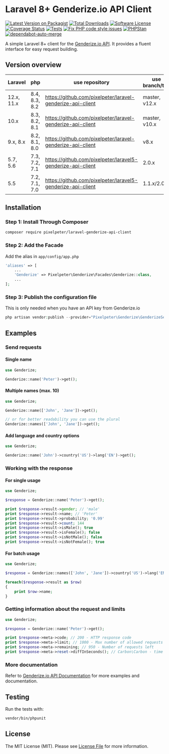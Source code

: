 # Laravel 8+ Genderize.io API Client

[![Latest Version on Packagist](https://img.shields.io/packagist/v/pixelpeter/laravel-genderize-api-client.svg?style=flat-square)](https://packagist.org/packages/pixelpeter/laravel-genderize-api-client)
[![Total Downloads](https://img.shields.io/packagist/dt/pixelpeter/laravel-genderize-api-client.svg?style=flat-square)](https://packagist.org/packages/pixelpeter/laravel-genderize-api-client)
[![Software License](https://img.shields.io/badge/license-MIT-brightgreen.svg?style=flat-square)](LICENSE.md)
[![Coverage Status](https://coveralls.io/repos/github/pixelpeter/laravel-genderize-api-client/badge.svg?branch=master)](https://coveralls.io/github/pixelpeter/laravel-genderize-api-client?branch=master)
[![Tests](https://github.com/pixelpeter/laravel-genderize-api-client/actions/workflows/run-tests.yml/badge.svg?branch=master)](https://github.com/pixelpeter/laravel-genderize-api-client/actions/workflows/run-tests.yml)
[![Fix PHP code style issues](https://github.com/pixelpeter/laravel-genderize-api-client/actions/workflows/fix-php-code-style-issues.yml/badge.svg)](https://github.com/pixelpeter/laravel-genderize-api-client/actions/workflows/fix-php-code-style-issues.yml)
[![PHPStan](https://github.com/pixelpeter/laravel-genderize-api-client/actions/workflows/phpstan.yml/badge.svg)](https://github.com/pixelpeter/laravel-genderize-api-client/actions/workflows/phpstan.yml)
[![dependabot-auto-merge](https://github.com/pixelpeter/laravel-genderize-api-client/actions/workflows/dependabot-auto-merge.yml/badge.svg)](https://github.com/pixelpeter/laravel-genderize-api-client/actions/workflows/dependabot-auto-merge.yml)

A simple Laravel 8+ client for the [Genderize.io API](https://genderize.io/).
It provides a fluent interface for easy request building.

## Version overview

| Laravel    | php           | use repository                                              | use branch/tag |
|------------|---------------| ----------------------------------------------------------  |----------------|
| 12.x, 11.x | 8.4, 8.3, 8.2 | https://github.com/pixelpeter/laravel-genderize-api-client  | master, v12.x  |
| 10.x       | 8.3, 8.2, 8.1 | https://github.com/pixelpeter/laravel-genderize-api-client  | master, v10.x  |
| 9.x, 8.x   | 8.2, 8.1, 8.0 | https://github.com/pixelpeter/laravel-genderize-api-client  | v8.x           |
| 5.7, 5.6   | 7.3, 7.2, 7.1 | https://github.com/pixelpeter/laravel5-genderize-api-client | 2.0.x          |
| 5.5        | 7.2, 7.1, 7.0 | https://github.com/pixelpeter/laravel5-genderize-api-client | 1.1.x/2.0.x    |


## Installation

### Step 1: Install Through Composer
``` bash
composer require pixelpeter/laravel-genderize-api-client
```

### Step 2: Add the Facade
Add the alias in `app/config/app.php`
```php
'aliases' => [
    ...
    'Genderize' => Pixelpeter\Genderize\Facades\Genderize::class,
    ...
];
```
### Step 3: Publish the configuration file
This is only needed when you have an API key from Genderize.io
```php
php artisan vendor:publish --provider="Pixelpeter\Genderize\GenderizeServiceProvider"
```

## Examples

### Send requests
#### Single name
```php
use Genderize;

Genderize::name('Peter')->get();
```

#### Multiple names (max. 10)
```php
use Genderize;

Genderize::name(['John', 'Jane'])->get();

// or for better readability you can use the plural
Genderize::names(['John', 'Jane'])->get();
```

#### Add language and country options
```php
use Genderize;

Genderize::name('John')->country('US')->lang('EN')->get();
```
### Working with the response
#### For single usage
```php
use Genderize;

$response = Genderize::name('Peter')->get();

print $response->result->gender; // 'male'
print $response->result->name; // 'Peter'
print $response->result->probability; '0.99'
print $response->result->count; 144
print $response->result->isMale(); true
print $response->result->isFemale(); false
print $response->result->isNotMale(); false
print $response->result->isNotFemale(); true
```

#### For batch usage
```php
use Genderize;

$response = Genderize::names(['John', 'Jane'])->country('US')->lang('EN')->get();

foreach($response->result as $row)
{
    print $row->name;
}
```

### Getting information about the request and limits
```php
use Genderize;

$response = Genderize::name('Peter')->get();

print $response->meta->code; // 200 - HTTP response code
print $response->meta->limit; // 1000 - Max number of allowed requests
print $response->meta->remaining; // 950 - Number of requests left
print $response->meta->reset->diffInSeconds(); // Carbon\Carbon - time left till reset
```

### More documentation
Refer to [Genderize.io API Documentation](https://genderize.io/documentation/) for more examples and documentation.

## Testing
Run the tests with:
```bash
vendor/bin/phpunit
```

## License

The MIT License (MIT). Please see [License File](LICENSE.md) for more information.
